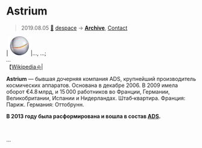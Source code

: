 # Astrium
> 2019.08.05 [🚀](../../index/index.md) [despace](../index.md) → **[Archive](faq.md)**, [Contact](../contact.md)

|[![](../f/contact/a/astrium_logo1_thumb.webp)](../f/contact/a/astrium_logo1.webp)|…, …;<br> *…*<br> 【[Wikipedia ⎆](https://en.wikipedia.org/wiki/Astrium)|

**Astrium** — бывшая дочерняя компания ADS, крупнейший производитель космических аппаратов. Основана в декабре 2006. В 2009 имела оборот €4.8 млрд, и 15 000 работников во Франции, Германии, Великобритании, Испании и Нидерландах.  Штаб‑квартира. Франция: Париж. Германия: Оттобрунн.

**В 2013 году была расформирована и вошла в состав [ADS](ads.md).**

<p style="page-break-after:always"> </p>

…
